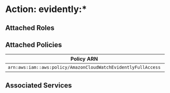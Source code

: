 # Action: evidently:*

## Attached Roles

## Attached Policies

| Policy ARN | Policy Name |
|------------|-------------|
| `arn:aws:iam::aws:policy/AmazonCloudWatchEvidentlyFullAccess` | [AmazonCloudWatchEvidentlyFullAccess](../policies.md#amazoncloudwatchevidentlyfullaccess) |

## Associated Services

